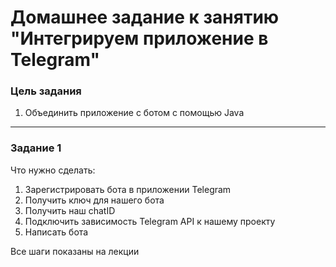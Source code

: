 # Домашнее задание к занятию "Интегрируем приложение в Telegram"

### Цель задания

1. Объединить приложение с ботом с помощью Java

------

### Задание 1

Что нужно сделать:

1. Зарегистрировать бота в приложении Telegram
2. Получить ключ для нашего бота
3. Получить наш chatID 
4. Подключить зависимость Telegram API к нашему проекту
5. Написать бота

Все шаги показаны на лекции
